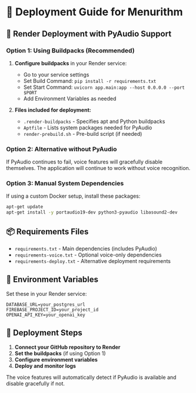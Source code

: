 # 🚀 Deployment Guide for Menurithm

## 🐳 Render Deployment with PyAudio Support

### **Option 1: Using Buildpacks (Recommended)**

1. **Configure buildpacks** in your Render service:
   - Go to your service settings
   - Set Build Command: `pip install -r requirements.txt`
   - Set Start Command: `uvicorn app.main:app --host 0.0.0.0 --port $PORT`
   - Add Environment Variables as needed

2. **Files included for deployment:**
   - `.render-buildpacks` - Specifies apt and Python buildpacks
   - `Aptfile` - Lists system packages needed for PyAudio
   - `render-prebuild.sh` - Pre-build script (if needed)

### **Option 2: Alternative without PyAudio**

If PyAudio continues to fail, voice features will gracefully disable themselves.
The application will continue to work without voice recognition.

### **Option 3: Manual System Dependencies**

If using a custom Docker setup, install these packages:
```bash
apt-get update
apt-get install -y portaudio19-dev python3-pyaudio libasound2-dev
```

## 📦 Requirements Files

- `requirements.txt` - Main dependencies (includes PyAudio)
- `requirements-voice.txt` - Optional voice-only dependencies
- `requirements-deploy.txt` - Alternative deployment requirements

## 🔧 Environment Variables

Set these in your Render service:
```
DATABASE_URL=your_postgres_url
FIREBASE_PROJECT_ID=your_project_id
OPENAI_API_KEY=your_openai_key
```

## 🎯 Deployment Steps

1. **Connect your GitHub repository to Render**
2. **Set the buildpacks** (if using Option 1)
3. **Configure environment variables**
4. **Deploy and monitor logs**

The voice features will automatically detect if PyAudio is available and disable gracefully if not.
